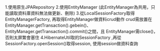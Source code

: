 

1.使用原生JPARepository
2.使用EntityManager (此EntityManager為共用，只能讀取資料庫資料無法做更新、刪除)
3.從LocalSessionFactory取得EntityManagerFactory, 再取得EntityManager做資料crud動作
crud需放置在EntityManager.getTransaction().gebein()、EntityManager.getTransaction().commit()之間，且
EntityManager需close()，否則太屏繁會塞住
4.HibernateUtil取的SessionFactory  ,再從SessionFactory.openSession()取得session, 使用session做資料查詢